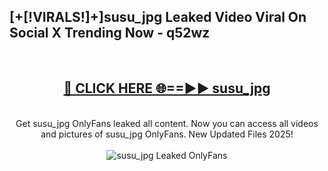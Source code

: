 <h2>[+[!VIRALS!]+]susu_jpg Leaked Video Viral On Social X Trending Now - q52wz</h2>
<br>
<div align="center">
<h2><a href="https://libra.edu.pl?susu_jpg" rel="nofollow">🔴 CLICK HERE 🌐==►► susu_jpg</a></h2>
<br>
Get susu_jpg OnlyFans leaked all content. Now you can access all videos and pictures of susu_jpg OnlyFans. New Updated Files 2025!
<br>
<br>
<a href="https://libra.edu.pl?susu_jpg" rel="nofollow" data-target="animated-image.originalLink"><img src="https://i.ibb.co.com/WyWwxjT/player-gif2.gif" alt="susu_jpg Leaked OnlyFans" style="max-width: 100%; display: inline-block;" data-target="animated-image.originalImage"></a>
</div>
<br>